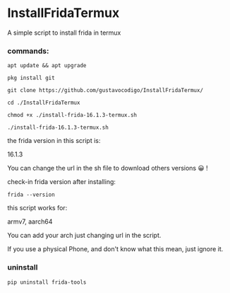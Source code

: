 # InstallFridaTermux
A simple script to install frida in termux

### commands:

```
apt update && apt upgrade
```
```
pkg install git
```
```
git clone https://github.com/gustavocodigo/InstallFridaTermux/
```
```
cd ./InstallFridaTermux
```
```
chmod +x ./install-frida-16.1.3-termux.sh
```
```
./install-frida-16.1.3-termux.sh
```



the frida version in this script is:

16.1.3

You can change the url in the sh file to download others versions 😀 !

check-in frida version after installing:
```
frida --version
```


this script works for:

armv7, aarch64

You can add your arch just changing url in the script.

If you use a physical Phone, and don't know what this mean, just ignore it.

### uninstall
```
pip uninstall frida-tools
```
